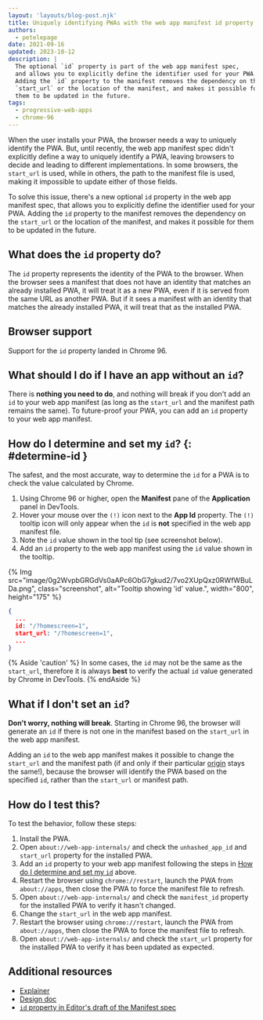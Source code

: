 ```yaml
---
layout: 'layouts/blog-post.njk'
title: Uniquely identifying PWAs with the web app manifest id property
authors:
  - petelepage
date: 2021-09-16
updated: 2023-10-12
description: |
  The optional `id` property is part of the web app manifest spec,
  and allows you to explicitly define the identifier used for your PWA.
  Adding the `id` property to the manifest removes the dependency on the
  `start_url` or the location of the manifest, and makes it possible for
  them to be updated in the future.
tags:
  - progressive-web-apps
  - chrome-96
---
```


When the user installs your PWA, the browser needs a way to uniquely identify
the PWA. But, until recently, the web app manifest spec didn't explicitly
define a way to uniquely identify a PWA, leaving browsers to decide and
leading to different implementations. In some browsers, the `start_url`
is used, while in others, the path to the manifest file is used, making it
impossible to update either of those fields.

To solve this issue, there's a new optional `id` property in the web app
manifest spec, that allows you to explicitly define the identifier used for
your PWA. Adding the `id` property to the manifest removes the dependency on
the `start_url` or the location of the manifest, and makes it possible for
them to be updated in the future.

## What does the `id` property do?

The `id` property represents the identity of the PWA to the browser. When
the browser sees a manifest that does not have an identity that matches an
already installed PWA, it will treat it as a new PWA, even if it is served
from the same URL as another PWA. But if it sees a manifest with an identity
that matches the already installed PWA, it will treat that as the installed PWA.

## Browser support

Support for the `id` property landed in Chrome 96.

## What should I do if I have an app without an `id`?

There is **nothing you need to do**, and nothing will break if you
don't add an `id` to your web app manifest (as long as the `start_url` and
the manifest path remains the same). To future-proof your PWA, you can add
an `id` property to your web app manifest.

## How do I determine and set my `id`? {: #determine-id }

The safest, and the most accurate, way to determine the `id` for a PWA
is to check the value calculated by Chrome.

1. Using Chrome 96 or higher, open the
   **Manifest** pane of the **Application** panel in DevTools.
1. Hover your mouse over the `(!)` icon next to the **App Id** property. The
   `(!)` tooltip icon will only appear when the `id` is **not** specified in
   the web app manifest file.
1. Note the `id` value shown in the tool tip (see screenshot below).
1. Add an `id` property to the web app manifest using the `id` value shown in
   the tooltip.

{% Img src="image/0g2WvpbGRGdVs0aAPc6ObG7gkud2/7vo2XUpQxz0RWfWBuLDa.png", class="screenshot", alt="Tooltip showing 'id' value.", width="800", height="175" %}

```json
{
  ...
  id: "/?homescreen=1",
  start_url: "/?homescreen=1",
  ...
}
```

{% Aside 'caution' %}
In some cases, the `id` may not be the same as the `start_url`, therefore it
is always **best** to verify the actual `id` value generated by Chrome in
DevTools.
{% endAside %}

## What if I don't set an `id`?

**Don't worry, nothing will break**. Starting in Chrome 96, the
browser will generate an `id` if there is not one in the manifest
based on the `start_url` in the web app manifest.

Adding an `id`  to the web app manifest makes it possible
to change the `start_url` and the manifest path (if and only if their particular
[origin](https://developer.mozilla.org/docs/Glossary/Origin) stays the same!),
because the browser will
identify the PWA based on the specified `id`, rather than the `start_url` or
manifest path.

## How do I test this?

To test the behavior, follow
these steps:

1. Install the PWA.
1. Open `about://web-app-internals/` and check the `unhashed_app_id` and
   `start_url` property for the installed PWA.
1. Add an `id` property to your web app manifest following the steps in
   [How do I determine and set my `id`](#determine-id) above.
1. Restart the browser using `chrome://restart`, launch the PWA from
   `about://apps`, then close the PWA to force the manifest file to refresh.
1. Open `about://web-app-internals/` and check the `manifest_id` property for
   the installed PWA to verify it hasn't changed.
1. Change the `start_url` in the web app manifest.
1. Restart the browser using `chrome://restart`, launch the PWA from
   `about://apps`, then close the PWA to force the manifest file to refresh.
1. Open `about://web-app-internals/` and check the `start_url` property for
   the installed PWA to verify it has been updated as expected.

## Additional resources

* [Explainer][explainer]
* [Design doc][design-doc]
* [`id` property in Editor's draft of the Manifest spec][draft-spec]

[draft-spec]: https://w3c.github.io/manifest/#id-member
[explainer]: https://github.com/philloooo/pwa-unique-id/blob/main/explainer.md
[design-doc]: https://docs.google.com/document/u/2/d/1f9xQR1msTxiYvzFguKMkqSfrXMo_cT2yvhCEM3SYIt0/preview
